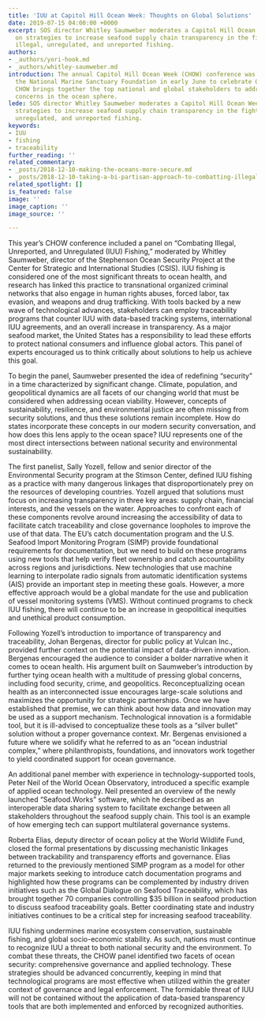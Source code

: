```yaml
---
title: 'IUU at Capitol Hill Ocean Week: Thoughts on Global Solutions'
date: 2019-07-15 04:00:00 +0000
excerpt: SOS director Whitley Saumweber moderates a Capitol Hill Ocean Week panel
  on strategies to increase seafood supply chain transparency in the fight against
  illegal, unregulated, and unreported fishing.
authors:
- _authors/yori-hook.md
- _authors/whitley-saumweber.md
introduction: The annual Capitol Hill Ocean Week (CHOW) conference was convened by
  the National Marine Sanctuary Foundation in early June to celebrate Oceans Month.
  CHOW brings together the top national and global stakeholders to address pressing
  concerns in the ocean sphere.
lede: SOS director Whitley Saumweber moderates a Capitol Hill Ocean Week panel on
  strategies to increase seafood supply chain transparency in the fight against illegal,
  unregulated, and unreported fishing.
keywords:
- IUU
- fishing
- traceability
further_reading: ''
related_commentary:
- _posts/2018-12-10-making-the-oceans-more-secure.md
- _posts/2018-12-10-taking-a-bi-partisan-approach-to-combatting-illegal-fishing.md
related_spotlight: []
is_featured: false
image: ''
image_caption: ''
image_source: ''

---
```

This year’s CHOW conference included a panel on “Combating Illegal, Unreported, and Unregulated (IUU) Fishing,” moderated by Whitley Saumweber, director of the Stephenson Ocean Security Project at the Center for Strategic and International Studies (CSIS). IUU fishing is considered one of the most significant threats to ocean health, and research has linked this practice to transnational organized criminal networks that also engage in human rights abuses, forced labor, tax evasion, and weapons and drug trafficking. With tools backed by a new wave of technological advances, stakeholders can employ traceability programs that counter IUU with data-based tracking systems, international IUU agreements, and an overall increase in transparency. As a major seafood market, the United States has a responsibility to lead these efforts to protect national consumers and influence global actors. This panel of experts encouraged us to think critically about solutions to help us achieve this goal.

To begin the panel, Saumweber presented the idea of redefining “security” in a time characterized by significant change. Climate, population, and geopolitical dynamics are all facets of our changing world that must be considered when addressing ocean viability. However, concepts of sustainability, resilience, and environmental justice are often missing from security solutions, and thus these solutions remain incomplete. How do states incorporate these concepts in our modern security conversation, and how does this lens apply to the ocean space? IUU represents one of the most direct intersections between national security and environmental sustainability.

The first panelist, Sally Yozell, fellow and senior director of the Environmental Security program at the Stimson Center, defined IUU fishing as a practice with many dangerous linkages that disproportionately prey on the resources of developing countries. Yozell argued that solutions must focus on increasing transparency in three key areas: supply chain, financial interests, and the vessels on the water. Approaches to confront each of these components revolve around increasing the accessibility of data to facilitate catch traceability and close governance loopholes to improve the use of that data. The EU’s catch documentation program and the U.S. Seafood Import Monitoring Program (SIMP) provide foundational requirements for documentation, but we need to build on these programs using new tools that help verify fleet ownership and catch accountability across regions and jurisdictions. New technologies that use machine learning to interpolate radio signals from automatic identification systems (AIS) provide an important step in meeting these goals. However, a more effective approach would be a global mandate for the use and publication of vessel monitoring systems (VMS). Without continued programs to check IUU fishing, there will continue to be an increase in geopolitical inequities and unethical product consumption.

Following Yozell’s introduction to importance of transparency and traceability, Johan Bergenas, director for public policy at Vulcan Inc., provided further context on the potential impact of data-driven innovation. Bergenas encouraged the audience to consider a bolder narrative when it comes to ocean health. His argument built on Saumweber’s introduction by further tying ocean health with a multitude of pressing global concerns, including food security, crime, and geopolitics. Reconceptualizing ocean health as an interconnected issue encourages large-scale solutions and maximizes the opportunity for strategic partnerships. Once we have established that premise, we can think about how data and innovation may be used as a support mechanism. Technological innovation is a formidable tool, but it is ill-advised to conceptualize these tools as a “silver bullet” solution without a proper governance context. Mr. Bergenas envisioned a future where we solidify what he referred to as an “ocean industrial complex,” where philanthropists, foundations, and innovators work together to yield coordinated support for ocean governance.

An additional panel member with experience in technology-supported tools, Peter Neil of the World Ocean Observatory, introduced a specific example of applied ocean technology. Neil presented an overview of the newly launched “Seafood.Works” software, which he described as an interoperable data sharing system to facilitate exchange between all stakeholders throughout the seafood supply chain. This tool is an example of how emerging tech can support multilateral governance systems.

Roberta Elias, deputy director of ocean policy at the World Wildlife Fund, closed the formal presentations by discussing mechanistic linkages between trackability and transparency efforts and governance. Elias returned to the previously mentioned SIMP program as a model for other major markets seeking to introduce catch documentation programs and highlighted how these programs can be complemented by industry driven initiatives such as the Global Dialogue on Seafood Traceability, which has brought together 70 companies controlling $35 billion in seafood production to discuss seafood traceability goals. Better coordinating state and industry initiatives continues to be a critical step for increasing seafood traceability.

IUU fishing undermines marine ecosystem conservation, sustainable fishing, and global socio-economic stability. As such, nations must continue to recognize IUU a threat to both national security and the environment. To combat these threats, the CHOW panel identified two facets of ocean security: comprehensive governance and applied technology. These strategies should be advanced concurrently, keeping in mind that technological programs are most effective when utilized within the greater context of governance and legal enforcement. The formidable threat of IUU will not be contained without the application of data-based transparency tools that are both implemented and enforced by recognized authorities.
